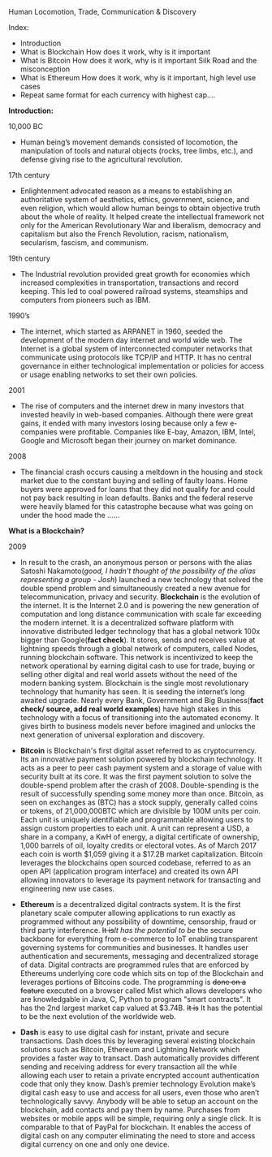 Human Locomotion, Trade, Communication & Discovery

Index: 

* Introduction
* What is Blockchain 
	How does it work, why is it important 
* What is Bitcoin 
	How does it work, why is it important
	Silk Road and the misconception 
* What is Ethereum
	How does it work, why is it important, high level use cases
* Repeat same format for each currency with highest cap…. 


**Introduction:** 

10,000 BC
* Human being’s movement demands consisted of locomotion, the manipulation of tools and natural objects (rocks, tree limbs, etc.), and defense giving rise to the agricultural revolution. 

17th century
* Enlightenment advocated reason as a means to establishing an authoritative system of aesthetics, ethics, government, science, and even religion, which would allow human beings to obtain objective truth about the whole of reality. It helped create the intellectual framework not only for the American Revolutionary War and liberalism, democracy and capitalism but also the French Revolution, racism, nationalism, secularism, fascism, and communism.

19th century 
* The Industrial revolution provided great growth for economies which increased complexities in transportation, transactions and record keeping. This led to coal powered railroad systems, steamships and computers from pioneers such as IBM. 

1990’s 
* The internet, which started as ARPANET in 1960, seeded the development of the modern day internet and world wide web. The Internet is a global system of interconnected computer networks that communicate using protocols like TCP/IP and HTTP. It has no central governance in either technological implementation or policies for access or usage enabling networks to set their own policies. 

2001 
* The rise of computers and the internet drew in many investors that invested heavily in web-based companies. Although there were great gains, it ended with many investors losing because only a few e-companies were profitable. Companies like E-bay, Amazon, IBM, Intel, Google and Microsoft  began their journey on market dominance. 

2008
* The financial crash occurs causing a meltdown in the housing and stock market due to the constant buying and selling of faulty loans. Home buyers were approved for loans that they did not qualify for and could not pay back resulting in loan defaults. Banks and the federal reserve were heavily blamed for this catastrophe because what was going on under the hood made the …… 

**What is a Blockchain?**

2009
* In result to the crash, an anonymous person or persons with the alias Satoshi Nakamoto(*good, I hadn't thought of the possibility of the alias representing a group - Josh*) launched a new technology that solved the double spend problem and simultaneously created a new avenue for telecommunication, privacy and security. **Blockchain** is the evolution of the internet. It is the Internet 2.0 and is powering the new generation of computation and long distance communication with scale far exceeding the modern internet. It is a decentralized software platform with innovative distributed ledger technology that has a global network 100x bigger than Google(**fact check**). It stores, sends and receives value at lightning speeds through a global network of computers, called Nodes, running blockchain software. This network is incentivized to keep the network operational by earning digital cash to use for trade, buying or selling other digital and real world assets without the need of the modern banking system. Blockchain is the single most revolutionary technology that humanity has seen. It is seeding the internet’s long awaited upgrade. Nearly every Bank, Government and Big Business(**fact check/ source, add real world examples**) have high stakes in this technology with a focus of transitioning into the automated economy. It gives birth to business models never before imagined and unlocks the next generation of universal exploration and discovery.

* **Bitcoin** is Blockchain's first digital asset referred to as cryptocurrency. Its an innovative payment solution powered by blockchain technology. It acts as a peer to peer cash payment system and a storage of value with security built at its core. It was the first payment solution to solve the double-spend problem after the crash of 2008. Double-spending is the result of successfully spending some money more than once. Bitcoin, as seen on exchanges as (BTC) has a stock supply, generally called coins or tokens, of 21,000,000BTC which are divisible by 100M units per coin. Each unit is uniquely identifiable and programmable allowing users to assign custom properties to each unit. A unit can represent a USD, a share in a company, a KwH of energy, a digital certificate of ownership, 1,000 barrels of oil, loyalty credits or electoral votes. As of March 2017 each coin is worth $1,059 giving it a $17.2B market capitalization. Bitcoin leverages the blockchains open sourced codebase, referred to as an open API (application program interface) and created its own API allowing innovators to leverage its payment network for transacting and engineering new use cases.

* **Ethereum** is a decentralized digital contracts system. It is the first planetary scale computer allowing applications to run exactly as programmed without any possibility of downtime, censorship, fraud or third party interference. ~~It is~~*It has the potential to be* the secure backbone for everything from e-commerce to IoT enabling transparent governing systems for communities and businesses.  It handles user authentication and securements, messaging and decentralized storage of data. Digital contracts are programmed rules that are enforced by Ethereums underlying core code which sits on top of the Blockchain and leverages portions of Bitcoins code. The programming is ~~done on a feature~~ executed on a browser called Mist which allows developers who are knowledgable in Java, C, Python to program "smart contracts". It has the 2nd largest market cap valued at $3.74B. ~~It is~~ It has the potential to be the next evolution of the worldwide web. 

* **Dash** is easy to use digital cash for instant, private and secure transactions. Dash does this by leveraging several existing blockchain solutions such as Bitcoin, Ethereum and Lightning Network which provides a faster way to transact. Dash automatically provides different sending and receiving address for every transaction all the while allowing each user to retain a private encrypted account authentication code that only they know. Dash’s premier technology Evolution make’s digital cash easy to use and access for all users, even those who aren’t technologically savvy. Anybody will be able to setup an account on the blockchain, add contacts and pay them by name. Purchases from websites or mobile apps will be simple, requiring only a single click. It is comparable to that of PayPal for blockchain. It enables the access of digital cash on any computer eliminating the need to store and access digital currency on one and only one device.
